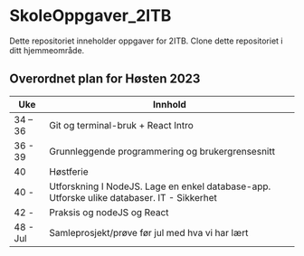 # SkoleOppgaver_2ITB
Dette repositoriet inneholder oppgaver for 2ITB. Clone dette repositoriet i ditt hjemmeområde.

## Overordnet plan for Høsten 2023

| Uke    | Innhold |
| -------- | ------- |
| 34 – 36  | Git og terminal-bruk​ + React Intro    |
| 36 - 39  | Grunnleggende programmering og brukergrensesnitt     |
| 40  | Høstferie    |
| 40 -  | Utforskning I NodeJS. Lage en enkel database-app.​ Utforske ulike databaser. IT - Sikkerhet   |
| 42 -  | Praksis og nodeJS og React   |
| 48 - Jul | Samleprosjekt/prøve før jul med hva vi har lært   |
